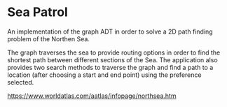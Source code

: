 # Sea Patrol

An implementation of the graph ADT in order to solve a 2D path finding problem of the Northen Sea.

The graph traverses the sea to provide routing options in order to find the shortest path between different sections of the Sea. The application also provides two search methods to traverse the graph and find a path to a location (after choosing a start and end point) using the preference selected.

https://www.worldatlas.com/aatlas/infopage/northsea.htm



